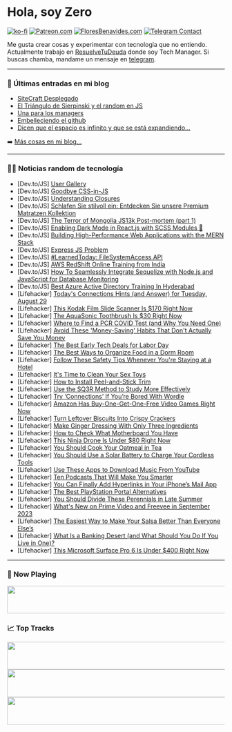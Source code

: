 # Hola, soy Zero

[![ko-fi](https://ko-fi.com/img/githubbutton_sm.svg)](https://ko-fi.com/J3J4N0LUK)
[![Patreon.com](https://img.shields.io/endpoint.svg?url=https%3A%2F%2Fshieldsio-patreon.vercel.app%2Fapi%3Fusername%3Dzerodragon%26type%3Dpatrons&style=for-the-badge)](https://patreon.com/zerodragon)
[![FloresBenavides.com](https://img.shields.io/website?down_message=oops&label=MiBlog&style=for-the-badge&up_message=online&url=https%3A%2F%2Ffloresbenavides.com)](https://floresbenavides.com)
[![Telegram Contact](https://img.shields.io/badge/escr%C3%ADbeme-ZeroDragon-%2326A5E4?style=for-the-badge&logo=telegram)](https://t.me/zerodragon)

Me gusta crear cosas y experimentar con tecnología que no entiendo.
Actualmente trabajo en [ResuelveTuDeuda](http://github.com/resuelve) donde soy Tech Manager.
Si buscas chamba, mandame un mensaje en [telegram](https://t.me/zerodragon).

---

### 📕 Últimas entradas en mi blog
<!-- BLOG-POST-LIST:START -->
- [SiteCraft Desplegado](https://floresbenavides.com/sitecraft-desplegado/)
- [El Triángulo de Sierpinski y el random en JS](https://floresbenavides.com/el-triangulo-de-sierpinski-y-el-random-en-js/)
- [Una para los managers](https://floresbenavides.com/una-para-los-managers/)
- [Embelleciendo el github](https://floresbenavides.com/embelleciendo-el-github/)
- [Dicen que el espacio es infinito y que se está expandiendo…](https://floresbenavides.com/dicen-que-el-espacio-es-infinito-y-que-se-esta-expandiendo/)
<!-- BLOG-POST-LIST:END -->

➡️ [Más cosas en mi blog...](https://floresbenavides.com)

---

### 👨‍💻 Noticias random de tecnología
<!-- TECH-POSTS:START -->
- [Dev.to/JS] [User Gallery](https://dev.to/dimple031/user-gallery-41a1)
- [Dev.to/JS] [Goodbye CSS-in-JS](https://dev.to/jgbbrd/goodbye-css-in-js-3b8)
- [Dev.to/JS] [Understanding Closures](https://dev.to/bupd/understanding-closures-1mm9)
- [Dev.to/JS] [Schlafen Sie stilvoll ein: Entdecken Sie unsere Premium Matratzen Kollektion](https://dev.to/karibianhome/schlafen-sie-stilvoll-ein-entdecken-sie-unsere-premium-matratzen-kollektion-2lg)
- [Dev.to/JS] [The Terror of Mongolia JS13k Post-mortem &lpar;part 1&rpar;](https://dev.to/jacklehamster/the-terror-of-mongolia-js13k-post-mortem-part-1-33a4)
- [Dev.to/JS] [Enabling Dark Mode in React.js with SCSS Modules 🌙](https://dev.to/0ro/enabling-dark-mode-in-reactjs-with-scss-modules-2mm0)
- [Dev.to/JS] [Building High-Performance Web Applications with the MERN Stack](https://dev.to/sajeeb_me/building-high-performance-web-applications-with-the-mern-stack-peg)
- [Dev.to/JS] [Express JS Problem](https://dev.to/21bca113/express-js-problem-490)
- [Dev.to/JS] [#LearnedToday: FileSystemAccess API](https://dev.to/danielzotti/learnedtoday-filesystemaccess-api-2361)
- [Dev.to/JS] [AWS RedShift Online Training from India](https://dev.to/viswaonlinetrainings/aws-redshift-online-training-from-india-5c09)
- [Dev.to/JS] [How To Seamlessly Integrate Sequelize with Node.js and JavaScript for Database Monitoring](https://dev.to/metis/how-to-seamlessly-integrate-sequelize-with-nodejs-and-javascript-for-database-monitoring-3f4l)
- [Dev.to/JS] [Best Azure Active Directory Training In Hyderabad](https://dev.to/viswaonlinetrainings/best-azure-active-directory-training-in-hyderabad-l74)
- [Lifehacker] [Today&#39;s Connections Hints &lpar;and Answer&rpar; for Tuesday, August 29](https://lifehacker.com/connections-answer-today-august-29-2023-1850780572?utm_source=regular)
- [Lifehacker] [This Kodak Film Slide Scanner Is $170 Right Now](https://lifehacker.com/this-kodak-film-slide-scanner-is-170-right-now-1850768552?utm_source=regular)
- [Lifehacker] [The AquaSonic Toothbrush Is $30 Right Now](https://lifehacker.com/the-aquasonic-toothbrush-is-30-right-now-1850770852?utm_source=regular)
- [Lifehacker] [Where to Find a PCR COVID Test &lpar;and Why You Need One&rpar;](https://lifehacker.com/where-to-find-a-pcr-covid-test-and-why-you-need-one-1850779459?utm_source=regular)
- [Lifehacker] [Avoid These &#39;Money-Saving&#39; Habits That Don&#39;t Actually Save You Money](https://lifehacker.com/avoid-these-money-saving-habits-that-dont-actually-save-1850779247?utm_source=regular)
- [Lifehacker] [The Best Early Tech Deals for Labor Day](https://lifehacker.com/the-best-labor-day-tech-deals-you-can-get-early-1850764868?utm_source=regular)
- [Lifehacker] [The Best Ways to Organize Food in a Dorm Room](https://lifehacker.com/the-best-ways-to-organize-food-in-a-dorm-room-1850780610?utm_source=regular)
- [Lifehacker] [Follow These Safety Tips Whenever You&#39;re Staying at a Hotel](https://lifehacker.com/follow-these-safety-tips-whenever-youre-staying-at-a-ho-1850780570?utm_source=regular)
- [Lifehacker] [It&#39;s Time to Clean Your Sex Toys](https://lifehacker.com/how-to-clean-your-sex-toys-1848691835?utm_source=regular)
- [Lifehacker] [How to Install Peel-and-Stick Trim](https://lifehacker.com/how-to-install-peel-and-stick-trim-1850779445?utm_source=regular)
- [Lifehacker] [Use the SQ3R Method to Study More Effectively](https://lifehacker.com/use-the-sq3r-method-to-study-more-effectively-1850780175?utm_source=regular)
- [Lifehacker] [Try ‘Connections’ If You’re Bored With Wordle](https://lifehacker.com/how-to-play-connections-1850534478?utm_source=regular)
- [Lifehacker] [Amazon Has Buy-One-Get-One-Free Video Games Right Now](https://lifehacker.com/amazon-has-buy-one-get-one-free-video-games-right-now-1850780431?utm_source=regular)
- [Lifehacker] [Turn Leftover Biscuits Into Crispy Crackers](https://lifehacker.com/turn-leftover-biscuits-into-crispy-crackers-1850779992?utm_source=regular)
- [Lifehacker] [Make Ginger Dressing With Only Three Ingredients](https://lifehacker.com/this-ginger-dressing-tastes-exactly-like-it-came-from-a-1827997044?utm_source=regular)
- [Lifehacker] [How to Check What Motherboard You Have](https://lifehacker.com/how-to-check-what-motherboard-you-have-1850776539?utm_source=regular)
- [Lifehacker] [This Ninja Drone Is Under $80 Right Now](https://lifehacker.com/this-ninja-drone-is-under-80-right-now-1850770873?utm_source=regular)
- [Lifehacker] [You Should Cook Your Oatmeal in Tea](https://lifehacker.com/you-should-cook-oatmeal-in-your-morning-cup-of-tea-1849631713?utm_source=regular)
- [Lifehacker] [You Should Use a Solar Battery to Charge Your Cordless Tools](https://lifehacker.com/you-should-use-a-solar-battery-to-charge-your-cordless-1850779413?utm_source=regular)
- [Lifehacker] [Use These Apps to Download Music From YouTube](https://lifehacker.com/how-to-download-music-from-youtube-1850779521?utm_source=regular)
- [Lifehacker] [Ten Podcasts That Will Make You Smarter](https://lifehacker.com/podcasts-that-will-make-you-smarter-1850777961?utm_source=regular)
- [Lifehacker] [You Can Finally Add Hyperlinks in Your iPhone’s Mail App](https://lifehacker.com/you-can-finally-add-hyperlinks-in-your-iphone-s-mail-ap-1850779455?utm_source=regular)
- [Lifehacker] [The Best PlayStation Portal Alternatives](https://lifehacker.com/best-playstation-portal-alternatives-1850779462?utm_source=regular)
- [Lifehacker] [You Should Divide These Perennials in Late Summer](https://lifehacker.com/you-should-divide-these-perennials-in-late-summer-1850779259?utm_source=regular)
- [Lifehacker] [What&#39;s New on Prime Video and Freevee in September 2023](https://lifehacker.com/whats-new-on-prime-video-and-freevee-in-september-2023-1850779156?utm_source=regular)
- [Lifehacker] [The Easiest Way to Make Your Salsa Better Than Everyone Else’s](https://lifehacker.com/the-easiest-way-to-make-your-salsa-better-than-everyone-1850775271?utm_source=regular)
- [Lifehacker] [What Is a Banking Desert &lpar;and What Should You Do If You Live in One&rpar;?](https://lifehacker.com/what-is-a-banking-desert-and-what-should-you-do-if-you-1850774640?utm_source=regular)
- [Lifehacker] [This Microsoft Surface Pro 6 Is Under $400 Right Now](https://lifehacker.com/this-microsoft-surface-pro-6-is-under-400-right-now-1850776714?utm_source=regular)<!-- TECH-POSTS:END -->

---

### 🎵 Now Playing
<a href="https://spotify-now-playing-dun.vercel.app/now-playing?open"><img src="https://spotify-now-playing-dun.vercel.app/now-playing" width="540" height="64"></a>

### 📈 Top Tracks
<a href="https://spotify-now-playing-dun.vercel.app/top-tracks?i=1&open"><img src="https://spotify-now-playing-dun.vercel.app/top-tracks?i=1" width="540" height="64"></a>
<a href="https://spotify-now-playing-dun.vercel.app/top-tracks?i=2&open"><img src="https://spotify-now-playing-dun.vercel.app/top-tracks?i=2" width="540" height="64"></a>
<a href="https://spotify-now-playing-dun.vercel.app/top-tracks?i=3&open"><img src="https://spotify-now-playing-dun.vercel.app/top-tracks?i=3" width="540" height="64"></a>
